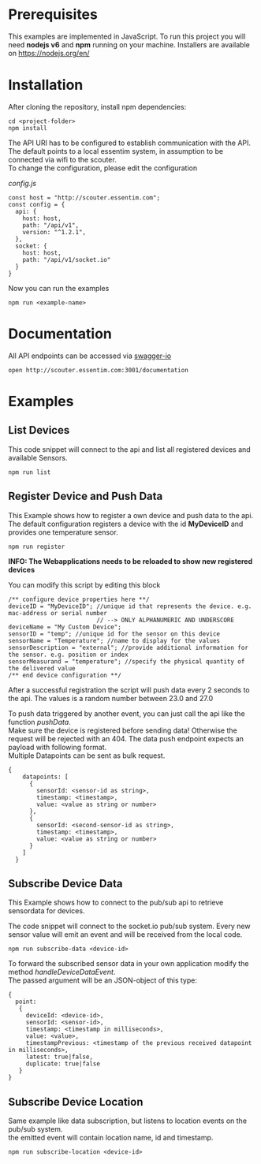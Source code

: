 # Prerequisites
This examples are implemented in JavaScript. To run this project you will need __nodejs v6__ and __npm__ running on your machine.
Installers are available on https://nodejs.org/en/

# Installation
After cloning the repository, install npm dependencies:
```
cd <project-folder>
npm install
```

The API URI has to be configured to establish communication with the API. The default points to a local
essentim system, in assumption to be connected via wifi to the scouter.  
To change the configuration, please edit the configuration

*config.js*
```
const host = "http://scouter.essentim.com";
const config = {
  api: {
    host: host,
    path: "/api/v1",
    version: "^1.2.1",
  },
  socket: {
    host: host,
    path: "/api/v1/socket.io"
  }
}
```

Now you can run the examples
```
npm run <example-name>
```

# Documentation
All API endpoints can be accessed via [swagger-io](http://scouter.essentim.com:3001/documentation)
```
open http://scouter.essentim.com:3001/documentation
```


# Examples

## List Devices
This code snippet will connect to the api and list all registered devices and available Sensors.  
``` 
npm run list
```

## Register Device and Push Data
This Example shows how to register a own device and push data to the api. The default configuration registers
a device with the id **MyDeviceID** and provides one temperature sensor.
```
npm run register
``` 
**INFO: The Webapplications needs to be reloaded to show new registered devices**

You can modify this script by editing this block
```
/** configure device properties here **/
deviceID = "MyDeviceID"; //unique id that represents the device. e.g. mac-address or serial number
                         // --> ONLY ALPHANUMERIC AND UNDERSCORE
deviceName = "My Custom Device";
sensorID = "temp"; //unique id for the sensor on this device
sensorName = "Temperature"; //name to display for the values
sensorDescription = "external"; //provide additional information for the sensor. e.g. position or index
sensorMeasurand = "temperature"; //specify the physical quantity of the delivered value
/** end device configuration **/
```
After a successful registration  the script will push data every 2 seconds to the api. The values is
a random number between 23.0 and 27.0

To push data triggered by another event, you can just call the api like the function *pushData*.  
Make sure the device is registered before sending data! Otherwise the request will be rejected with an 404.
The data push endpoint expects an payload with following format.  
Multiple Datapoints can be sent as bulk request.
```
{
    datapoints: [
      {
        sensorId: <sensor-id as string>,
        timestamp: <timestamp>,
        value: <value as string or number>
      },
      {
        sensorId: <second-sensor-id as string>,
        timestamp: <timestamp>,
        value: <value as string or number>
      }
    ]
  }
```

## Subscribe Device Data
This Example shows how to connect to the pub/sub api to retrieve sensordata for devices.

The code snippet will connect to the socket.io pub/sub system. Every new sensor value will emit an event and will be 
received from the local code.
```
npm run subscribe-data <device-id>
``` 
To forward the subscribed sensor data in your own application modify the method *handleDeviceDataEvent*.  
The passed argument will be an JSON-object of this type:
```
{ 
  point: 
   { 
     deviceId: <device-id>,
     sensorId: <sensor-id>,
     timestamp: <timestamp in milliseconds>,
     value: <value>,
     timestampPrevious: <timestamp of the previous received datapoint in milliseconds>,
     latest: true|false,
     duplicate: true|false 
   } 
}
```
## Subscribe Device Location
Same example like data subscription, but listens to location events on the pub/sub system.  
the emitted event will contain location name, id and timestamp.
```
npm run subscribe-location <device-id>
``` 


